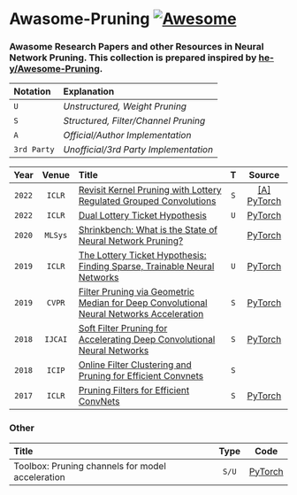 # Awasome-Pruning [![Awesome](https://awesome.re/badge.svg)](https://awesome.re)

### Awasome Research Papers and other Resources in Neural Network Pruning. This collection is prepared inspired by [he-y/Awesome-Pruning](https://github.com/he-y/Awesome-Pruning).

| Notation  | Explanation | 
|:----------|:----------- |
|   `U`       |*Unstructured, Weight Pruning* |
|   `S`       |*Structured, Filter/Channel Pruning* |
|   `A`       |*Official/Author Implementation* |  
|   `3rd Party`|*Unofficial/3rd Party Implementation* |  

| Year   | Venue | Title | T | Source |
|:------:|:-----:|:------|:----:|:----:|
| `2022`   | `ICLR`  | [Revisit Kernel Pruning with Lottery Regulated Grouped Convolutions](https://openreview.net/forum?id=LdEhiMG9WLO) | `S` | [[A] PyTorch](https://github.com/choH/lottery_regulated_grouped_kernel_pruning) | 
| `2022`   | `ICLR`  | [Dual Lottery Ticket Hypothesis](https://openreview.net/forum?id=fOsN52jn25l) | `U` |[PyTorch ](https://github.com/yueb17/DLTH) | 
| `2020`   | `MLSys`  | [Shrinkbench: What is the State of Neural Network Pruning?](https://arxiv.org/abs/2003.03033) | | [PyTorch ](https://github.com/JJGO/shrinkbench) |
| `2019`   | `ICLR` | [The Lottery Ticket Hypothesis: Finding Sparse, Trainable Neural Networks](https://openreview.net/forum?id=rJl-b3RcF7) | `U` | [PyTorch](https://github.com/facebookresearch/open_lth) |
| `2019`   | `CVPR` | [Filter Pruning via Geometric Median for Deep Convolutional Neural Networks Acceleration](https://openaccess.thecvf.com/content_CVPR_2019/html/He_Filter_Pruning_via_Geometric_Median_for_Deep_Convolutional_Neural_Networks_CVPR_2019_paper.html) | `S` |[PyTorch ](https://github.com/he-y/filter-pruning-geometric-median) | 
| `2018`   | `IJCAI` | [Soft Filter Pruning for Accelerating Deep Convolutional Neural Networks](https://www.ijcai.org/proceedings/2018/0309.pdf) | `S` | [PyTorch ](https://github.com/he-y/soft-filter-pruning) | 
| `2018`   | `ICIP` | [Online Filter Clustering and Pruning for Efficient Convnets](https://ieeexplore.ieee.org/abstract/document/8451123) | `S` |  |
| `2017`   | `ICLR` | [Pruning Filters for Efficient ConvNets](https://openreview.net/forum?id=rJqFGTslg) | `S` | [PyTorch](doc/PFEC.md) |


### Other

| Title | Type | Code |
|:------ |:------: |:-----:|
| Toolbox: Pruning channels for model acceleration | `S/U` | [PyTorch](https://github.com/VainF/Torch-Pruning) |
